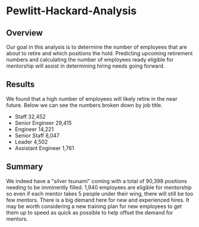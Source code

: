 # Pewlitt-Hackard-Analysis

## Overview

Our goal in this analysis is to determine the number of employees that are about to retire and which positions the hold. Predicting upcoming retirement numbers and calculating the number of employees ready eligible for mentorship will assist in determining hiring needs going forward.

## Results

We found that a high number of employees will likely retire in the near future. Below we can see the numbers broken down by job title.
- Staff 32,452
- Senior Engineer 29,415
- Engineer 14,221
- Senior Staff 8,047
- Leader 4,502
- Assistant Engineer 1,761

## Summary

We indeed have a "silver tsunami" coming with a total of 90,398 positions needing to be imminently filled. 1,940 employees are eligible for mentorship so even if each mentor takes 5 people under their wing, there will still be too few mentors. There is a big demand here for new and experienced hires. It may be worth considering a new training plan for new employees to get them up to speed as quick as possible to help offset the demand for mentors.